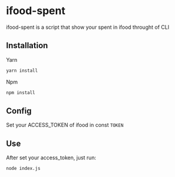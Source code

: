 # ifood-spent

ifood-spent is a script that show your spent in ifood throught of CLI

## Installation

Yarn
```bash
yarn install
```

Npm
```bash
npm install
```

## Config

Set your ACCESS_TOKEN of ifood in const `TOKEN`

## Use

After set your access_token, just run:

```bash
node index.js
```